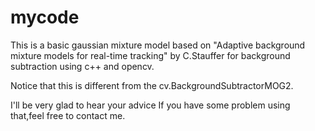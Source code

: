 # mycode
This is a basic gaussian mixture model based on "Adaptive background mixture models for real-time tracking" by C.Stauffer for background subtraction using c++ and opencv.

Notice that this is different from the cv.BackgroundSubtractorMOG2.

I'll be very glad to hear your advice
If you have some problem using that,feel free to contact me.
